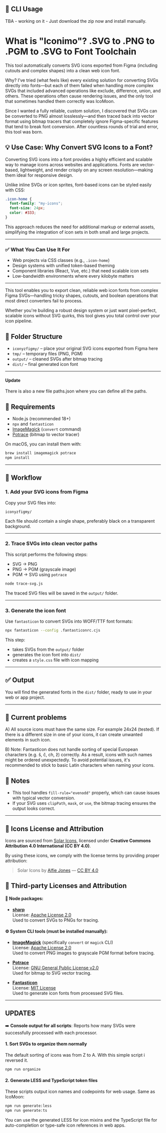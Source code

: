 ## 🔧 CLI Usage

TBA - working on it - Just download the zip now and install manually.

# What is "Iconimo"? .SVG to .PNG to .PGM to .SVG to Font Toolchain

This tool automatically converts SVG icons exported from Figma (including cutouts and complex shapes) into a clean web icon font.

Why? I’ve tried (what feels like) every existing solution for converting SVGs directly into fonts—but each of them failed when handling more complex SVGs that included advanced operations like exclude, difference, union, and others. These operations often cause rendering issues, and the only tool that sometimes handled them correctly was IcoMoon.

Since I wanted a fully reliable, custom solution, I discovered that SVGs can be converted to PNG almost losslessly—and then traced back into vector format using bitmap tracers that completely ignore Figma-specific features that tend to break font conversion. After countless rounds of trial and error, this tool was born.

## 💡 Use Case: Why Convert SVG Icons to a Font?

Converting SVG icons into a font provides a highly efficient and scalable way to manage icons across websites and applications. Fonts are vector-based, lightweight, and render crisply on any screen resolution—making them ideal for responsive design. 

Unlike inline SVGs or icon sprites, font-based icons can be styled easily with CSS:

```css
.icon-home {
  font-family: "my-icons";
  font-size: 24px;
  color: #333;
}
```

This approach reduces the need for additional markup or external assets, simplifying the integration of icon sets in both small and large projects.

---

### ✅ What You Can Use It For

- Web projects via CSS classes (e.g., `.icon-home`)
- Design systems with unified token-based theming
- Component libraries (React, Vue, etc.) that need scalable icon sets
- Low-bandwidth environments where every kilobyte matters

---

This tool enables you to export clean, reliable web icon fonts from complex Figma SVGs—handling tricky shapes, cutouts, and boolean operations that most direct converters fail to process.

Whether you're building a robust design system or just want pixel-perfect, scalable icons without SVG quirks, this tool gives you total control over your icon pipeline.


## 🔧 Folder Structure

- `iconyzfigmy/` – place your original SVG icons exported from Figma here
- `tmp/` – temporary files (PNG, PGM)
- `output/` – cleaned SVGs after bitmap tracing
- `dist/` – final generated icon font

---

#### Update
There is also a new file paths.json where you can define all the paths. 

## 🧰 Requirements

- Node.js (recommended 18+)
- `npx` and `fantasticon`
- [ImageMagick](https://imagemagick.org/) (`convert` command)
- [Potrace](http://potrace.sourceforge.net/) (bitmap to vector tracer)

On macOS, you can install them with:

```bash
brew install imagemagick potrace
npm install
```

---

## 🚀 Workflow

### 1. Add your SVG icons from Figma

Copy your SVG files into:

```
iconyzfigmy/
```

Each file should contain a single shape, preferably black on a transparent background.

---

### 2. Trace SVGs into clean vector paths

This script performs the following steps:

- SVG → PNG
- PNG → PGM (grayscale image)
- PGM → SVG using `potrace`

```bash
node trace-svg.js
```

The traced SVG files will be saved in the `output/` folder.

---

### 3. Generate the icon font

Use `fantasticon` to convert SVGs into WOFF/TTF font formats:

```bash
npx fantasticon --config .fantasticonrc.cjs
```

This step:

- takes SVGs from the `output/` folder
- generates the icon font into `dist/`
- creates a `style.css` file with icon mapping

---

## ✅ Output

You will find the generated fonts in the `dist/` folder, ready to use in your web or app project.

---

## 📝 Current problems

A) All source icons must have the same size. For example 24x24 (tested). If there is a different size in one of your icons, it can create unwanted elements in such icon.

B) Note: Fantasticon does not handle sorting of special European characters (e.g. š, č, ch, ž) correctly. As a result, icons with such names might be ordered unexpectedly. To avoid potential issues, it's recommended to stick to basic Latin characters when naming your icons.

## 📝 Notes

- This tool handles `fill-rule="evenodd"` properly, which can cause issues with typical vector conversion.
- If your SVG uses `clipPath`, `mask`, or `use`, the bitmap tracing ensures the output looks correct.

---

## 📄 Icons License and Attribution

Icons are sourced from [Solar Icons](https://github.com/AlfieJones/solar), licensed under **Creative Commons Attribution 4.0 International (CC BY 4.0)**.

By using these icons, we comply with the license terms by providing proper attribution:

> Solar Icons by [Alfie Jones](https://github.com/AlfieJones/solar) — [CC BY 4.0](https://creativecommons.org/licenses/by/4.0/)

## 📄 Third-party Licenses and Attribution

#### 🧠 Node packages:

- **[sharp](https://github.com/lovell/sharp)**  
  License: [Apache License 2.0](https://github.com/lovell/sharp/blob/main/LICENSE)  
  Used to convert SVGs to PNGs for tracing.

#### ⚙️ System CLI tools (must be installed manually):

- **[ImageMagick](https://imagemagick.org/)** (specifically `convert` or `magick` CLI)  
  License: [Apache License 2.0](https://imagemagick.org/script/license.php)  
  Used to convert PNG images to grayscale PGM format before tracing.

- **[Potrace](http://potrace.sourceforge.net/)**  
  License: [GNU General Public License v2.0](https://opensource.org/licenses/GPL-2.0)  
  Used for bitmap to SVG vector tracing.

- **[Fantasticon](https://github.com/tancredi/fantasticon)**  
  License: [MIT License](https://github.com/tancredi/fantasticon/blob/master/LICENSE)  
  Used to generate icon fonts from processed SVG files.

---

## UPDATES

➡️ **Console output for all scripts**: Reports how many SVGs were successfully processed with each processor.

#### 1. Sort SVGs to organize them normally

The default sorting of icons was from Z to A. With this simple script i reversed it. 

```bash
npm run organize
```

#### 2. Generate LESS and TypeScript token files

These scripts output icon names and codepoints for web usage. Same as IcoMoon:

```bash
npm run generate:less
npm run generate:ts
```

You can use the generated LESS for icon mixins and the TypeScript file for auto-completion or type-safe icon references in web apps.
